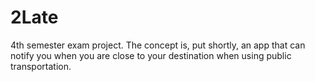# 2Late
4th semester exam project. The concept is, put shortly, an app that can notify you when you are close to your destination when using public transportation.
